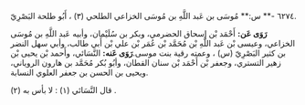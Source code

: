 ٦٢٧٤ -** س:** مُوسَى بن عَبد اللَّهِ بن مُوسَى الخزاعي الطلحي (٣) ، أَبُو طلحة البَصْرِيّ.

**رَوَى عَن:** أَحْمَد بْن إسحاق الحضرمي، وبكر بن سُلَيْمان، وأبيه عَبد اللَّهِ بن مُوسَى الخزاعي، وعيسى بْن عَبد اللَّهِ بْن مُحَمَّد بْن عُمَر بْن علي بْن أَبي طالب، وأبي سهل النضر بن كثير البَصْرِيّ (س) ، وعمته رقية بنت موسى.**رَوَى عَنه:** النَّسَائي، وأَحمد بْن يحيى بْن زهير التستري، وجعفر بْن أَحْمَد بْن سنان القطان، وأبُو بُكر مُحَمَّد بن هارون الروياني، ويحيى بن الحسن بن جعفر العلوي النسابة.

قال النَّسَائي (١) : لا بأس به (٢) .
